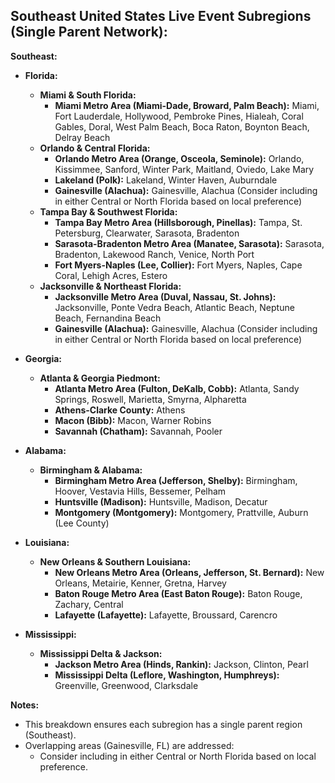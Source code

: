 ## Southeast United States Live Event Subregions (Single Parent Network):

**Southeast:**

- **Florida:**

  - **Miami & South Florida:**
    - **Miami Metro Area (Miami-Dade, Broward, Palm Beach):** Miami, Fort Lauderdale, Hollywood, Pembroke Pines, Hialeah, Coral Gables, Doral, West Palm Beach, Boca Raton, Boynton Beach, Delray Beach
  - **Orlando & Central Florida:**
    - **Orlando Metro Area (Orange, Osceola, Seminole):** Orlando, Kissimmee, Sanford, Winter Park, Maitland, Oviedo, Lake Mary
    - **Lakeland (Polk):** Lakeland, Winter Haven, Auburndale
    - **Gainesville (Alachua):** Gainesville, Alachua (Consider including in either Central or North Florida based on local preference)
  - **Tampa Bay & Southwest Florida:**
    - **Tampa Bay Metro Area (Hillsborough, Pinellas):** Tampa, St. Petersburg, Clearwater, Sarasota, Bradenton
    - **Sarasota-Bradenton Metro Area (Manatee, Sarasota):** Sarasota, Bradenton, Lakewood Ranch, Venice, North Port
    - **Fort Myers-Naples (Lee, Collier):** Fort Myers, Naples, Cape Coral, Lehigh Acres, Estero
  - **Jacksonville & Northeast Florida:**
    - **Jacksonville Metro Area (Duval, Nassau, St. Johns):** Jacksonville, Ponte Vedra Beach, Atlantic Beach, Neptune Beach, Fernandina Beach
    - **Gainesville (Alachua):** Gainesville, Alachua (Consider including in either Central or North Florida based on local preference)

- **Georgia:**

  - **Atlanta & Georgia Piedmont:**
    - **Atlanta Metro Area (Fulton, DeKalb, Cobb):** Atlanta, Sandy Springs, Roswell, Marietta, Smyrna, Alpharetta
    - **Athens-Clarke County:** Athens
    - **Macon (Bibb):** Macon, Warner Robins
    - **Savannah (Chatham):** Savannah, Pooler

- **Alabama:**

  - **Birmingham & Alabama:**
    - **Birmingham Metro Area (Jefferson, Shelby):** Birmingham, Hoover, Vestavia Hills, Bessemer, Pelham
    - **Huntsville (Madison):** Huntsville, Madison, Decatur
    - **Montgomery (Montgomery):** Montgomery, Prattville, Auburn (Lee County)

- **Louisiana:**

  - **New Orleans & Southern Louisiana:**
    - **New Orleans Metro Area (Orleans, Jefferson, St. Bernard):** New Orleans, Metairie, Kenner, Gretna, Harvey
    - **Baton Rouge Metro Area (East Baton Rouge):** Baton Rouge, Zachary, Central
    - **Lafayette (Lafayette):** Lafayette, Broussard, Carencro

- **Mississippi:**
  - **Mississippi Delta & Jackson:**
    - **Jackson Metro Area (Hinds, Rankin):** Jackson, Clinton, Pearl
    - **Mississippi Delta (Leflore, Washington, Humphreys):** Greenville, Greenwood, Clarksdale

**Notes:**

- This breakdown ensures each subregion has a single parent region (Southeast).
- Overlapping areas (Gainesville, FL) are addressed:
  - Consider including in either Central or North Florida based on local preference.
